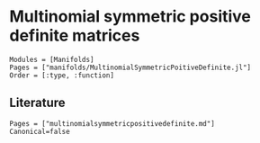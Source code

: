 # Multinomial symmetric positive definite matrices

```@autodocs
Modules = [Manifolds]
Pages = ["manifolds/MultinomialSymmetricPoitiveDefinite.jl"]
Order = [:type, :function]
```

## Literature

```@bibliography
Pages = ["multinomialsymmetricpositivedefinite.md"]
Canonical=false
```
